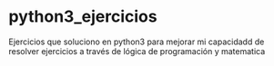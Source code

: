 # python3_ejercicios
Ejercicios que soluciono en python3 para mejorar mi capacidadd de resolver ejercicios a través de lógica de programación y matematica

